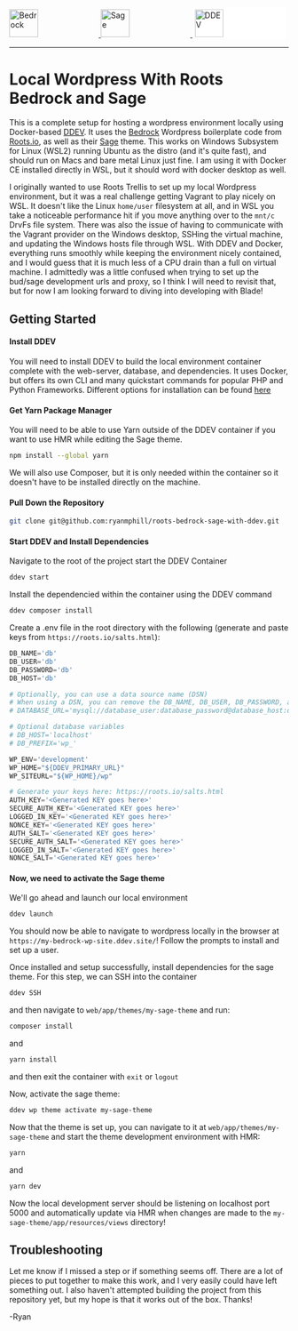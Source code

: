 <p>
  <a href="https://roots.io/bedrock/">
    <img alt="Bedrock" src="https://cdn.roots.io/app/uploads/logo-bedrock.svg" width="32%" height="50px">
  </a>
  
  <a href="https://roots.io/sage/">
    <img alt="Sage" width="32%" height="50px" src="https://camo.githubusercontent.com/816698628628ce5df08887232d124acb9057ef5b9ecbf860fbefc3c40fa3a4b9/68747470733a2f2f63646e2e726f6f74732e696f2f6170702f75706c6f6164732f6c6f676f2d736167652e737667">
  </a>


  <a href="https://ddev.com/">
    <img style="background-color: white; padding: 0.3em; border-radius: 5px;" alt="DDEV" width="32%" height="50px" src="https://camo.githubusercontent.com/130a145fe53e55281e0c11867bb89d7b9370cacc7dfe304a15a83fec05195c55/68747470733a2f2f646465762e636f6d2f6c6f676f732f646465762e737667">
  </a>

</p>

<hr>

# Local Wordpress With Roots Bedrock and Sage

This is a complete setup for hosting a wordpress environment locally using Docker-based [DDEV](https://ddev.com/). It uses the [Bedrock](https://roots.io/bedrock/) Wordpress boilerplate code from [Roots.io](https://roots.io/), as well as their [Sage](https://roots.io/sage/) theme. This works on Windows Subsystem for Linux (WSL2) running Ubuntu as the distro (and it's quite fast), and should run on Macs and bare metal Linux just fine. I am using it with Docker CE installed directly in WSL, but it should word with docker desktop as well. 

I originally wanted to use Roots Trellis to set up my local Wordpress environment, but it was a real challenge getting Vagrant to play nicely on WSL. It doesn't like the Linux `home/user` filesystem at all, and in WSL you take a noticeable performance hit if you move anything over to the `mnt/c` DrvFs file system. There was also the issue of having to communicate with the Vagrant provider on the Windows desktop, SSHing the virtual machine, and updating the Windows hosts file through WSL. With DDEV and Docker, everything runs smoothly while keeping the environment nicely contained, and I would guess that it is much less of a CPU drain than a full on virtual machine. I admittedly was a little confused when trying to set up the bud/sage development urls and proxy, so I think I will need to revisit that, but for now I am looking forward to diving into developing with Blade!

## Getting Started
#### Install DDEV
You will need to install DDEV to build the local environment container complete with the web-server, database, and dependencies. It uses Docker, but offers its own CLI and many quickstart commands for popular PHP and Python Frameworks. Different options for installation can be found [here](https://ddev.readthedocs.io/en/stable/)

#### Get Yarn Package Manager
You will need to be able to use Yarn outside of the DDEV container if you want to use HMR while editing the Sage theme.
```zsh
npm install --global yarn
```
We will also use Composer, but it is only needed within the container so it doesn't have to be installed directly on the machine.

#### Pull Down the Repository
```zsh
git clone git@github.com:ryanmphill/roots-bedrock-sage-with-ddev.git
```

#### Start DDEV and Install Dependencies

Navigate to the root of the project start the DDEV Container

```zsh
ddev start
```

Install the dependencied within the container using the DDEV command

```zsh
ddev composer install
```
Create a .env file in the root directory with the following (generate and paste keys from `https://roots.io/salts.html`):

```py
DB_NAME='db'
DB_USER='db'
DB_PASSWORD='db'
DB_HOST='db'

# Optionally, you can use a data source name (DSN)
# When using a DSN, you can remove the DB_NAME, DB_USER, DB_PASSWORD, and DB_HOST variables
# DATABASE_URL='mysql://database_user:database_password@database_host:database_port/database_name'

# Optional database variables
# DB_HOST='localhost'
# DB_PREFIX='wp_'

WP_ENV='development'
WP_HOME="${DDEV_PRIMARY_URL}"
WP_SITEURL="${WP_HOME}/wp"

# Generate your keys here: https://roots.io/salts.html
AUTH_KEY='<Generated KEY goes here>'
SECURE_AUTH_KEY='<Generated KEY goes here>'
LOGGED_IN_KEY='<Generated KEY goes here>'
NONCE_KEY='<Generated KEY goes here>'
AUTH_SALT='<Generated KEY goes here>'
SECURE_AUTH_SALT='<Generated KEY goes here>'
LOGGED_IN_SALT='<Generated KEY goes here>'
NONCE_SALT='<Generated KEY goes here>'
```

#### Now, we need to activate the Sage theme
We'll go ahead and launch our local environment

```zsh
ddev launch
```

You should now be able to navigate to wordpress locally in the browser at `https://my-bedrock-wp-site.ddev.site/`! Follow the prompts to install and set up a user.

Once installed and setup successfully, install dependencies for the sage theme. For this step, we can SSH into the container
```zsh
ddev SSH
``` 
and then navigate to `web/app/themes/my-sage-theme` and run:

```bash
composer install
```
and
```bash
yarn install
```

and then exit the container with `exit` or `logout`

Now, activate the sage theme:
```zsh
ddev wp theme activate my-sage-theme
```

Now that the theme is set up, you can navigate to it at `web/app/themes/my-sage-theme` and start the theme development environment with HMR:
```zsh
yarn
```
and
```zsh
yarn dev
```
Now the local development server should be listening on localhost port 5000 and automatically update via HMR when changes are made to the `my-sage-theme/app/resources/views` directory!

## Troubleshooting
Let me know if I missed a step or if something seems off. There are a lot of pieces to put together to make this work, and I very easily could have left something out. I also haven't attempted building the project from this repository yet, but my hope is that it works out of the box. Thanks! 

-Ryan
